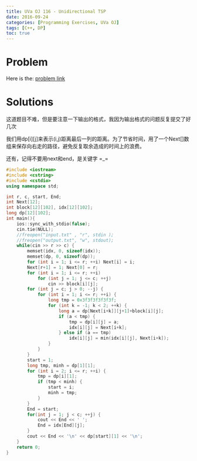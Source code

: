 ```yaml
---
title: UVa OJ 116 - Unidirectional TSP
date: 2016-09-24
categories: [Programming Exercises, UVa OJ]
tags: [C++, DP]
toc: true
---
```


# **Problem**

Here is the: [problem link](https://uva.onlinejudge.org/index.php?option=com_onlinejudge&Itemid=8&page=show_problem&problem=52)

# **Solutions**

这道题目不难，但是要注意一下输出的格式，我因为输出格式的问题反复提交了好几次

我们用dp[i][j]来表示(i,j)距离最后一列的距离。为了节省时间，用了一个Next[]数组来保存向右走的路径，避免反复取余造成的时间上的浪费。

还有，记得不要用next和end，是关键字 =_=

```C++
#include <iostream>
#include <cstring>
#include <cstdio>
using namespace std;

int r, c, start, End;
int Next[12];
int block[12][102], idx[12][102];
long dp[12][102];
int main(){
    ios::sync_with_stdio(false);
    cin.tie(NULL);
    //freopen("input.txt" , "r", stdin );
    //freopen("output.txt", "w", stdout);
    while(cin >> r >> c) {
        memset(idx, 0, sizeof(idx));
        memset(dp, 0, sizeof(dp));
        for (int i = 1; i <= r; ++i) Next[i] = i;
        Next[r+1] = 1; Next[0] = r;
        for (int i = 1; i <= r; ++i)
            for (int j = 1; j <= c; ++j)
                cin >> block[i][j];
        for (int j = c; j > 0; --j) {
            for (int i = 1; i <= r; ++i) {
                long tmp = 0x3f3f3f3f3f3f;
                for (int k = -1; k < 2; ++k) {
                    long a = dp[Next[i+k]][j+1]+block[i][j];
                    if (a < tmp) {
                        tmp = dp[i][j] = a;
                        idx[i][j] = Next[i+k];
                    } else if (a == tmp) 
                        idx[i][j] = min(idx[i][j], Next[i+k]);
                }
            }
        }
        start = 1;
        long tmp, minh = dp[1][1];
        for (int i = 2; i <= r; ++i) {
            tmp = dp[i][1];
            if (tmp < minh) {
                start = i;
                minh = tmp;
            }
        }
        End = start;
        for(int j = 1; j < c; ++j) {
            cout << End << ' ';
            End = idx[End][j];
        }
        cout << End << '\n' << dp[start][1] << '\n';
    }
    return 0;
}
```
